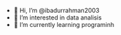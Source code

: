 - 👋 Hi, I’m @ibadurrahman2003
- 👀 I’m interested in data analisis
- 🌱 I’m currently learning programinh

